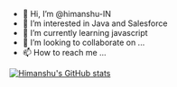 - 👋 Hi, I’m @himanshu-IN
- 👀 I’m interested in Java and Salesforce
- 🌱 I’m currently learning javascript
- 💞️ I’m looking to collaborate on ...
- 📫 How to reach me ...

<!---
himanshu-IN/himanshu-IN is a ✨ special ✨ repository because its `README.md` (this file) appears on your GitHub profile.
You can click the Preview link to take a look at your changes.
--->
[![Himanshu's GitHub stats](https://github-readme-stats.vercel.app/api?username=himanshu-IN)](https://github.com/anuraghazra/github-readme-stats)
